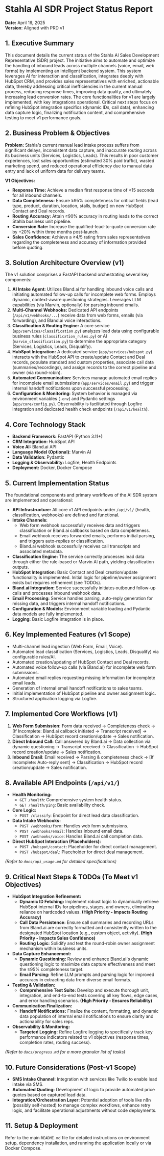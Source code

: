 # Stahla AI SDR Project Status Report
**Date:** April 16, 2025  
**Version:** Aligned with PRD v1

## 1. Executive Summary

This document details the current status of the Stahla AI Sales Development Representative (SDR) project. The initiative aims to automate and optimize the handling of inbound leads across multiple channels (voice, email, web forms) by implementing an intelligent backend system. This system leverages AI for interaction and classification, integrates deeply with HubSpot CRM, and provides sales representatives with enriched, actionable data, thereby addressing critical inefficiencies in the current manual process, reducing response times, improving data quality, and ultimately increasing lead conversion rates. The core functionalities for v1 are largely implemented, with key integrations operational. Critical next steps focus on refining HubSpot integration specifics (dynamic IDs, call data), enhancing data capture logic, finalizing notification content, and comprehensive testing to meet v1 performance goals.

## 2. Business Problem & Objectives

**Problem:** Stahla's current manual lead intake process suffers from significant delays, inconsistent data capture, and inaccurate routing across its business units (Services, Logistics, Leads). This results in poor customer experiences, lost sales opportunities (estimated 30% paid traffic), wasted marketing spend, and reduced operational efficiency due to manual data entry and lack of uniform data for delivery teams.

**V1 Objectives:**
*   **Response Time:** Achieve a median first response time of <15 seconds for all inbound channels.
*   **Data Completeness:** Ensure ≥95% completeness for critical fields (lead type, product, duration, location, stalls, budget) on new HubSpot Contact and Deal records.
*   **Routing Accuracy:** Attain ≥90% accuracy in routing leads to the correct Stahla business unit pipeline.
*   **Conversion Rate:** Increase the qualified-lead-to-quote conversion rate by +20% within three months post-launch.
*   **Sales Confidence:** Achieve a ≥4/5 rating from sales representatives regarding the completeness and accuracy of information provided before quoting.

## 3. Solution Architecture Overview (v1)

The v1 solution comprises a FastAPI backend orchestrating several key components:

1.  **AI Intake Agent:** Utilizes Bland.ai for handling inbound voice calls and initiating automated follow-up calls for incomplete web forms. Employs dynamic, context-aware questioning strategies. Leverages LLM capabilities (via Marvin, optionally) for parsing inbound emails.
2.  **Multi-Channel Webhooks:** Dedicated API endpoints (`/api/v1/webhooks/...`) receive data from web forms, emails (via forwarding), and Bland.ai voice interactions.
3.  **Classification & Routing Engine:** A core service (`app/services/classification.py`) analyzes lead data using configurable business rules (`classification_rules.py`) or AI (`marvin_classification.py`) to determine the appropriate category (Services, Logistics, Leads, Disqualify).
4.  **HubSpot Integration:** A dedicated service (`app/services/hubspot.py`) interacts with the HubSpot API to create/update Contact and Deal records, populate standard and custom properties, associate call data (summaries/recordings), and assign records to the correct pipeline and owner (via round-robin).
5.  **Automated Communication:** Services manage automated email replies for incomplete email submissions (`app/services/email.py`) and trigger internal handoff notifications upon successful processing.
6.  **Configuration & Monitoring:** System behavior is managed via environment variables (`.env`) and Pydantic settings (`app/core/config.py`). Observability is facilitated through Logfire integration and dedicated health check endpoints (`/api/v1/health`).

## 4. Core Technology Stack

*   **Backend Framework:** FastAPI (Python 3.11+)
*   **CRM Integration:** HubSpot API
*   **Voice AI:** Bland.ai API
*   **Language Model (Optional):** Marvin AI
*   **Data Validation:** Pydantic
*   **Logging & Observability:** Logfire, Health Endpoints
*   **Deployment:** Docker, Docker Compose

## 5. Current Implementation Status

The foundational components and primary workflows of the AI SDR system are implemented and operational:

*   **API Infrastructure:** All core v1 API endpoints under `/api/v1/` (health, classification, webhooks) are defined and functional.
*   **Intake Channels:**
    *   Web form webhook successfully receives data and triggers classification or Bland.ai callbacks based on data completeness.
    *   Email webhook receives forwarded emails, performs initial parsing, and triggers auto-replies or classification.
    *   Bland.ai webhook successfully receives call transcripts and associated metadata.
*   **Classification Engine:** The service correctly processes lead data through either the rule-based or Marvin AI path, yielding classification outputs.
*   **HubSpot Integration:** Basic Contact and Deal creation/update functionality is implemented. Initial logic for pipeline/owner assignment exists but requires refinement (see TODOs).
*   **Bland.ai Integration:** Service successfully initiates outbound follow-up calls and processes inbound webhook data.
*   **Email Processing:** Service handles parsing, auto-reply generation for missing data, and triggers internal handoff notifications.
*   **Configuration & Models:** Environment variable loading and Pydantic data models are fully implemented.
*   **Logging:** Basic Logfire integration is in place.

## 6. Key Implemented Features (v1 Scope)

*   Multi-channel lead ingestion (Web Form, Email, Voice).
*   Automated lead classification (Services, Logistics, Leads, Disqualify) via configurable rules/AI.
*   Automated creation/updating of HubSpot Contact and Deal records.
*   Automated voice follow-up calls (via Bland.ai) for incomplete web form submissions.
*   Automated email replies requesting missing information for incomplete email leads.
*   Generation of internal email handoff notifications to sales teams.
*   Initial implementation of HubSpot pipeline and owner assignment logic.
*   Structured application logging via Logfire.

## 7. Implemented Core Workflows (v1)

1.  **Web Form Submission:** Form data received -> Completeness check -> [If Incomplete: Bland.ai callback initiated -> Transcript received] -> Classification -> HubSpot record creation/update -> Sales notification.
2.  **Direct Inbound Call:** Call answered by Bland.ai -> Data collection via dynamic questioning -> Transcript received -> Classification -> HubSpot record creation/update -> Sales notification.
3.  **Inbound Email:** Email received -> Parsing & completeness check -> [If Incomplete: Auto-reply sent] -> Classification -> HubSpot record creation/update -> Sales notification.

## 8. Available API Endpoints (`/api/v1/`)

*   **Health Monitoring:**
    *   `GET /health`: Comprehensive system health status.
    *   `GET /health/ping`: Basic availability check.
*   **Core Logic:**
    *   `POST /classify`: Endpoint for direct lead data classification.
*   **Data Intake Webhooks:**
    *   `POST /webhooks/form`: Handles web form submissions.
    *   `POST /webhooks/email`: Handles inbound email data.
    *   `POST /webhooks/voice`: Handles Bland.ai call completion data.
*   **Direct HubSpot Interaction (Placeholders):**
    *   `POST /hubspot/contact`: Placeholder for direct contact management.
    *   `POST /hubspot/deal`: Placeholder for direct deal management.

*(Refer to `docs/api_usage.md` for detailed specifications)*

## 9. Critical Next Steps & TODOs (To Meet v1 Objectives)

*   **HubSpot Integration Refinement:**
    *   **Dynamic ID Fetching:** Implement robust logic to dynamically retrieve HubSpot internal IDs for pipelines, stages, and owners, eliminating reliance on hardcoded values. **(High Priority - Impacts Routing Accuracy)**
    *   **Call Data Persistence:** Ensure call summaries and recording URLs from Bland.ai are correctly formatted and consistently written to the designated HubSpot location (e.g., custom object, activity). **(High Priority - Impacts Sales Confidence)**
    *   **Routing Logic:** Solidify and test the round-robin owner assignment mechanism within business units.
*   **Data Capture Enhancement:**
    *   **Dynamic Questioning:** Review and enhance Bland.ai's dynamic questioning logic to maximize data capture effectiveness and meet the ≥95% completeness target.
    *   **Email Parsing:** Refine LLM prompts and parsing logic for improved accuracy in extracting data from diverse email formats.
*   **Testing & Validation:**
    *   **Comprehensive Test Suite:** Develop and execute thorough unit, integration, and end-to-end tests covering all key flows, edge cases, and error handling scenarios. **(High Priority - Ensures Reliability)**
*   **Communication Finalization:**
    *   **Handoff Notifications:** Finalize the content, formatting, and dynamic data population of internal email notifications to ensure clarity and actionability for sales reps.
*   **Observability & Monitoring:**
    *   **Targeted Logging:** Refine Logfire logging to specifically track key performance indicators related to v1 objectives (response times, completion rates, routing success).

*(Refer to `docs/progress.md` for a more granular list of tasks)*

## 10. Future Considerations (Post-v1 Scope)

*   **SMS Intake Channel:** Integration with services like Twilio to enable lead intake via SMS.
*   **Automated Quoting:** Development of logic to provide automated price quotes based on captured lead data.
*   **Integration/Orchestration Layer:** Potential adoption of tools like n8n (possibly self-hosted) to manage complex workflows, enhance retry logic, and facilitate operational adjustments without code deployments.

## 11. Setup & Deployment

Refer to the main `README.md` file for detailed instructions on environment setup, dependency installation, and running the application locally or via Docker Compose.
